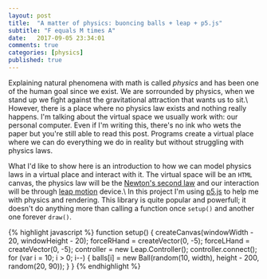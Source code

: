 ```yaml
---
layout: post
title:  "A matter of physics: buoncing balls + leap + p5.js"
subtitle: "F equals M times A"
date:   2017-09-05 23:34:01
comments: true
categories: [physics]
published: true
---
```


Explaining natural phenomena with math is called *physics* and has been one of the human goal since we exist. We are sorrounded by physics, when we stand up we fight against the gravitational attraction that wants us to sit.\\
However, there is a place where no physics law exists and nothing really happens. I'm talking about the virtual space we usually work with: our personal computer. Even if I'm writing this, there's no ink who wets the paper but you're still able to read this post. Programs create a virtual place where we can do everything we do in reality but without struggling with physics laws.

What I'd like to show here is an introduction to how we can model physics laws in a virtual place and interact with it. The virtual space will be an `HTML` canvas, the physics law will be the [Newton's second law](https://en.wikipedia.org/wiki/Newton%27s_laws_of_motion) and our interaction will be through [leap motion](https://www.leapmotion.com/) device.\\
In this project I'm using [p5.js](https://p5js.org/) to help me with physics and rendering. This library is quite popular and powerfull; it doesn't do anything more than calling a function once `setup()` and another one forever `draw()`. 

{% highlight javascript %}
function setup() {
	createCanvas(windowWidth - 20, windowHeight - 20);
	forceRHand = createVector(0, -5);
	forceLHand = createVector(0, -5);
	controller = new Leap.Controller();
	controller.connect();
	for (var i = 10; i > 0; i--) {
		balls[i] = new Ball(random(10, width), height - 200, random(20, 90));
	}
}
{% endhighlight %}